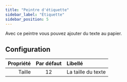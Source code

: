 ```yaml
---
title: "Peintre d'étiquette"
sidebar_label: "Étiquette"
sidebar_position: 5
---
```


Avec ce peintre vous pouvez ajouter du texte au papier.

## Configuration

| Propriété | Par défaut | Libellé            |
| ---------:|:----------:|:------------------ |
|    Taille |     12     | La taille du texte |
